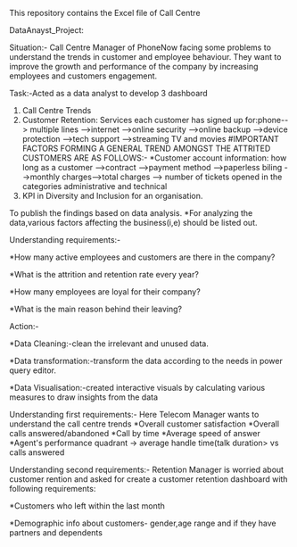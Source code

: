 This repository contains the Excel file of Call Centre

DataAnayst_Project:

Situation:-
Call Centre Manager of PhoneNow facing some problems to understand the trends in customer and employee behaviour. They want to improve the growth and performance of the company by increasing employees and customers engagement.

Task:-Acted as a  data analyst to develop 3 dashboard
1. Call Centre Trends
2. Customer Retention: Services each customer has signed up for:phone--> multiple lines -->internet -->online security -->online backup -->device protection -->tech support -->streaming TV and movies
   #IMPORTANT FACTORS FORMING A GENERAL TREND AMONGST THE ATTRITED CUSTOMERS ARE AS FOLLOWS:-
   *Customer account information: how long as a customer -->contract -->payment method -->paperless biling -->monthly charges-->total charges
   --> number of tickets opened in the categories administrative and technical
4. KPI in Diversity and Inclusion for an organisation.


To publish the findings based on data analysis.
*For analyzing the data,various factors affecting the business(i,e) should be listed out.

Understanding requirements:-

*How many active employees and customers are there in the company?

*What is the attrition and retention rate every year?

*How many employees are loyal for their company?

*What is the main reason behind their leaving?

Action:-

*Data Cleaning:-clean the irrelevant and unused data.

*Data transformation:-transform the data according to the needs in power query editor.

*Data Visualisation:-created interactive visuals by calculating various measures to draw insights from the data




Understanding first requirements:-
Here Telecom Manager wants to understand the call centre trends
*Overall customer satisfaction
*Overall calls answered/abandoned
*Call by time
*Average speed of answer
*Agent's performance quadrant -> average handle time(talk duration> vs calls answered


Understanding second requirements:- Retention Manager is worried about customer rention and asked for create a customer retention dashboard with following requirements:

*Customers who left within the last month





*Demographic info about customers- gender,age range and if they have partners and dependents 


